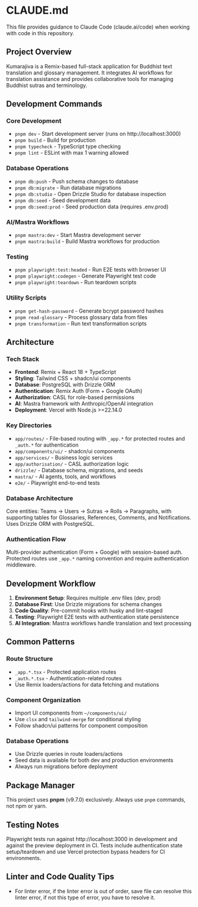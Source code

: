 # CLAUDE.md

This file provides guidance to Claude Code (claude.ai/code) when working with code in this repository.

## Project Overview

Kumarajiva is a Remix-based full-stack application for Buddhist text translation and glossary management. It integrates AI workflows for translation assistance and provides collaborative tools for managing Buddhist sutras and terminology.

## Development Commands

### Core Development
- `pnpm dev` - Start development server (runs on http://localhost:3000)
- `pnpm build` - Build for production
- `pnpm typecheck` - TypeScript type checking
- `pnpm lint` - ESLint with max 1 warning allowed

### Database Operations
- `pnpm db:push` - Push schema changes to database
- `pnpm db:migrate` - Run database migrations
- `pnpm db:studio` - Open Drizzle Studio for database inspection
- `pnpm db:seed` - Seed development data
- `pnpm db:seed:prod` - Seed production data (requires .env.prod)

### AI/Mastra Workflows
- `pnpm mastra:dev` - Start Mastra development server
- `pnpm mastra:build` - Build Mastra workflows for production

### Testing
- `pnpm playwright:test:headed` - Run E2E tests with browser UI
- `pnpm playwright:codegen` - Generate Playwright test code
- `pnpm playwright:teardown` - Run teardown scripts

### Utility Scripts
- `pnpm get-hash-password` - Generate bcrypt password hashes
- `pnpm read-glossary` - Process glossary data from files
- `pnpm transformation` - Run text transformation scripts

## Architecture

### Tech Stack
- **Frontend**: Remix + React 18 + TypeScript
- **Styling**: Tailwind CSS + shadcn/ui components
- **Database**: PostgreSQL with Drizzle ORM
- **Authentication**: Remix Auth (Form + Google OAuth)
- **Authorization**: CASL for role-based permissions
- **AI**: Mastra framework with Anthropic/OpenAI integration
- **Deployment**: Vercel with Node.js >=22.14.0

### Key Directories
- `app/routes/` - File-based routing with `_app.*` for protected routes and `_auth.*` for authentication
- `app/components/ui/` - shadcn/ui components
- `app/services/` - Business logic services
- `app/authorisation/` - CASL authorization logic
- `drizzle/` - Database schema, migrations, and seeds
- `mastra/` - AI agents, tools, and workflows
- `e2e/` - Playwright end-to-end tests

### Database Architecture
Core entities: Teams → Users → Sutras → Rolls → Paragraphs, with supporting tables for Glossaries, References, Comments, and Notifications. Uses Drizzle ORM with PostgreSQL.

### Authentication Flow
Multi-provider authentication (Form + Google) with session-based auth. Protected routes use `_app.*` naming convention and require authentication middleware.

## Development Workflow

1. **Environment Setup**: Requires multiple .env files (dev, prod)
2. **Database First**: Use Drizzle migrations for schema changes
3. **Code Quality**: Pre-commit hooks with husky and lint-staged
4. **Testing**: Playwright E2E tests with authentication state persistence
5. **AI Integration**: Mastra workflows handle translation and text processing

## Common Patterns

### Route Structure
- `_app.*.tsx` - Protected application routes
- `_auth.*.tsx` - Authentication-related routes
- Use Remix loaders/actions for data fetching and mutations

### Component Organization
- Import UI components from `~/components/ui/`
- Use `clsx` and `tailwind-merge` for conditional styling
- Follow shadcn/ui patterns for component composition

### Database Operations
- Use Drizzle queries in route loaders/actions
- Seed data is available for both dev and production environments
- Always run migrations before deployment

## Package Manager

This project uses **pnpm** (v9.7.0) exclusively. Always use `pnpm` commands, not npm or yarn.

## Testing Notes

Playwright tests run against http://localhost:3000 in development and against the preview deployment in CI. Tests include authentication state setup/teardown and use Vercel protection bypass headers for CI environments.

## Linter and Code Quality Tips
- For linter error, if the linter error is out of order, save file can resolve this linter error, if not this type of error, you have to resolve it.